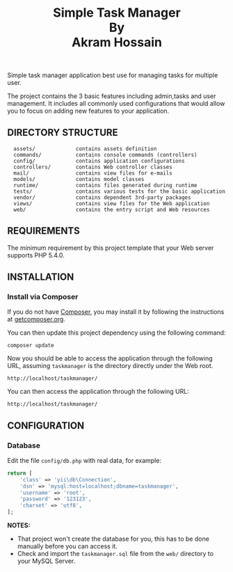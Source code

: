 <p align="center">
    <h1 align="center">Simple Task Manager <br/>By<br/>Akram Hossain</h1>
    <br>
</p>

Simple task manager application best use for managing tasks for multiple user.

The project contains the 3 basic features including admin,tasks and user management.
It includes all commonly used configurations that would allow you to focus on adding new
features to your application.

DIRECTORY STRUCTURE
-------------------

      assets/             contains assets definition
      commands/           contains console commands (controllers)
      config/             contains application configurations
      controllers/        contains Web controller classes
      mail/               contains view files for e-mails
      models/             contains model classes
      runtime/            contains files generated during runtime
      tests/              contains various tests for the basic application
      vendor/             contains dependent 3rd-party packages
      views/              contains view files for the Web application
      web/                contains the entry script and Web resources



REQUIREMENTS
------------

The minimum requirement by this project template that your Web server supports PHP 5.4.0.


INSTALLATION
------------

### Install via Composer

If you do not have [Composer](http://getcomposer.org/), you may install it by following the instructions
at [getcomposer.org](http://getcomposer.org/doc/00-intro.md#installation-nix).

You can then update this project dependency using the following command:

~~~
composer update
~~~

Now you should be able to access the application through the following URL, 
assuming `taskmanager` is the directory
directly under the Web root.

~~~
http://localhost/taskmanager/
~~~


You can then access the application through the following URL:

~~~
http://localhost/taskmanager/
~~~


CONFIGURATION
-------------

### Database

Edit the file `config/db.php` with real data, for example:

```php
return [
    'class' => 'yii\db\Connection',
    'dsn' => 'mysql:host=localhost;dbname=taskmanager',
    'username' => 'root',
    'password' => '123123',
    'charset' => 'utf8',
];
```

**NOTES:**
- That project won't create the database for you, this has to be done manually before you can access it.
- Check and import the `taskmanager.sql` file from the `web/` directory to your MySQL Server.
